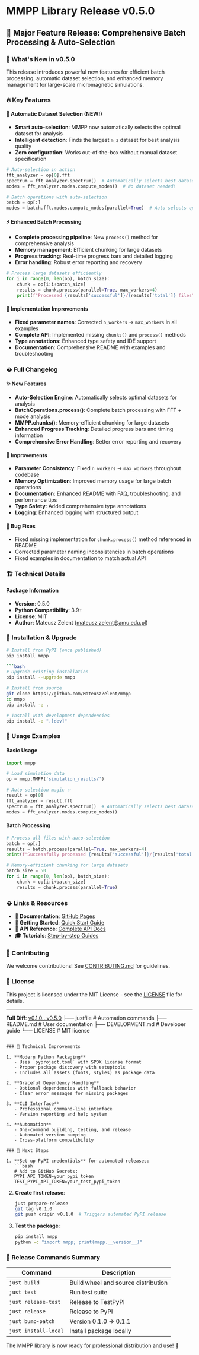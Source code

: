 # MMPP Library Release v0.5.0

## 🚀 Major Feature Release: Comprehensive Batch Processing & Auto-Selection

### 🎯 What's New in v0.5.0

This release introduces powerful new features for efficient batch processing, automatic dataset selection, and enhanced memory management for large-scale micromagnetic simulations.

### 🔥 Key Features

#### 🤖 Automatic Dataset Selection (NEW!)
- **Smart auto-selection**: MMPP now automatically selects the optimal dataset for analysis
- **Intelligent detection**: Finds the largest `m_z` dataset for best analysis quality
- **Zero configuration**: Works out-of-the-box without manual dataset specification

```python
# Auto-selection in action
fft_analyzer = op[0].fft
spectrum = fft_analyzer.spectrum()  # Automatically selects best dataset
modes = fft_analyzer.modes.compute_modes()  # No dataset needed!

# Batch operations with auto-selection
batch = op[:]
modes = batch.fft.modes.compute_modes(parallel=True)  # Auto-selects optimal dataset
```

#### ⚡ Enhanced Batch Processing
- **Complete processing pipeline**: New `process()` method for comprehensive analysis
- **Memory management**: Efficient chunking for large datasets
- **Progress tracking**: Real-time progress bars and detailed logging
- **Error handling**: Robust error reporting and recovery

```python
# Process large datasets efficiently
for i in range(0, len(op), batch_size):
    chunk = op[i:i+batch_size]
    results = chunk.process(parallel=True, max_workers=4)
    print(f"Processed {results['successful']}/{results['total']} files")
```

#### 🔧 Implementation Improvements
- **Fixed parameter names**: Corrected `n_workers` → `max_workers` in all examples
- **Complete API**: Implemented missing `chunks()` and `process()` methods
- **Type annotations**: Enhanced type safety and IDE support
- **Documentation**: Comprehensive README with examples and troubleshooting

### � Full Changelog

#### ✨ New Features
- **Auto-Selection Engine**: Automatically selects optimal datasets for analysis
- **BatchOperations.process()**: Complete batch processing with FFT + mode analysis
- **MMPP.chunks()**: Memory-efficient chunking for large datasets
- **Enhanced Progress Tracking**: Detailed progress bars and timing information
- **Comprehensive Error Handling**: Better error reporting and recovery

#### 🔧 Improvements
- **Parameter Consistency**: Fixed `n_workers` → `max_workers` throughout codebase
- **Memory Optimization**: Improved memory usage for large batch operations  
- **Documentation**: Enhanced README with FAQ, troubleshooting, and performance tips
- **Type Safety**: Added comprehensive type annotations
- **Logging**: Enhanced logging with structured output

#### 🐛 Bug Fixes
- Fixed missing implementation for `chunk.process()` method referenced in README
- Corrected parameter naming inconsistencies in batch operations
- Fixed examples in documentation to match actual API

### 🏗️ Technical Details

#### Package Information
- **Version**: 0.5.0
- **Python Compatibility**: 3.9+ 
- **License**: MIT
- **Author**: Mateusz Zelent (mateusz.zelent@amu.edu.pl)

### 🚀 Installation & Upgrade
```bash
# Install from PyPI (once published)
pip install mmpp

```bash
# Upgrade existing installation
pip install --upgrade mmpp

# Install from source
git clone https://github.com/MateuszZelent/mmpp
cd mmpp
pip install -e .

# Install with development dependencies
pip install -e ".[dev]"
```

### 🎯 Usage Examples

#### Basic Usage
```python
import mmpp

# Load simulation data
op = mmpp.MMPP('simulation_results/')

# Auto-selection magic ✨
result = op[0]
fft_analyzer = result.fft
spectrum = fft_analyzer.spectrum()  # Automatically selects best dataset!
modes = fft_analyzer.modes.compute_modes()
```

#### Batch Processing
```python
# Process all files with auto-selection
batch = op[:]
results = batch.process(parallel=True, max_workers=4)
print(f"Successfully processed {results['successful']}/{results['total']} files")

# Memory-efficient chunking for large datasets
batch_size = 50
for i in range(0, len(op), batch_size):
    chunk = op[i:i+batch_size]
    results = chunk.process(parallel=True)
```

### � Links & Resources

- **📖 Documentation**: [GitHub Pages](https://MateuszZelent.github.io/mmpp/)
- **🚀 Getting Started**: [Quick Start Guide](https://MateuszZelent.github.io/mmpp/tutorials/getting_started/)
- **🔬 API Reference**: [Complete API Docs](https://MateuszZelent.github.io/mmpp/api/)
- **🎓 Tutorials**: [Step-by-step Guides](https://MateuszZelent.github.io/mmpp/tutorials/)

### 🙏 Contributing

We welcome contributions! See [CONTRIBUTING.md](CONTRIBUTING.md) for guidelines.

### 📄 License

This project is licensed under the MIT License - see the [LICENSE](LICENSE) file for details.

---

**Full Diff**: [v0.1.0...v0.5.0](https://github.com/MateuszZelent/mmpp/compare/v0.1.0...v0.5.0)
├── justfile              # Automation commands
├── README.md             # User documentation
├── DEVELOPMENT.md        # Developer guide
└── LICENSE               # MIT license
```

### 🔧 Technical Improvements

1. **Modern Python Packaging**
   - Uses `pyproject.toml` with SPDX license format
   - Proper package discovery with setuptools
   - Includes all assets (fonts, styles) as package data

2. **Graceful Dependency Handling**
   - Optional dependencies with fallback behavior
   - Clear error messages for missing packages

3. **CLI Interface**
   - Professional command-line interface
   - Version reporting and help system

4. **Automation**
   - One-command building, testing, and release
   - Automated version bumping
   - Cross-platform compatibility

### 🚀 Next Steps

1. **Set up PyPI credentials** for automated releases:
   ```bash
   # Add to GitHub Secrets:
   PYPI_API_TOKEN=your_pypi_token
   TEST_PYPI_API_TOKEN=your_test_pypi_token
   ```

2. **Create first release**:
   ```bash
   just prepare-release
   git tag v0.1.0
   git push origin v0.1.0  # Triggers automated PyPI release
   ```

3. **Test the package**:
   ```bash
   pip install mmpp
   python -c "import mmpp; print(mmpp.__version__)"
   ```

### 📝 Release Commands Summary

| Command | Description |
|---------|-------------|
| `just build` | Build wheel and source distribution |
| `just test` | Run test suite |
| `just release-test` | Release to TestPyPI |
| `just release` | Release to PyPI |
| `just bump-patch` | Version 0.1.0 → 0.1.1 |
| `just install-local` | Install package locally |

The MMPP library is now ready for professional distribution and use! 🎉
